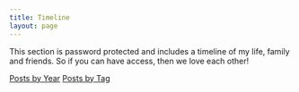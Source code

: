 ```yaml
---
title: Timeline
layout: page
---
```


This section is password protected and includes a timeline of my life, family and friends. So if you can have access, then we love each other!

<div class="text-center">
  <a href="/posts" class="btn btn--primary">Posts by Year</a>
  <a href="/tags" class="btn btn--primary">Posts by Tag</a>
</div>